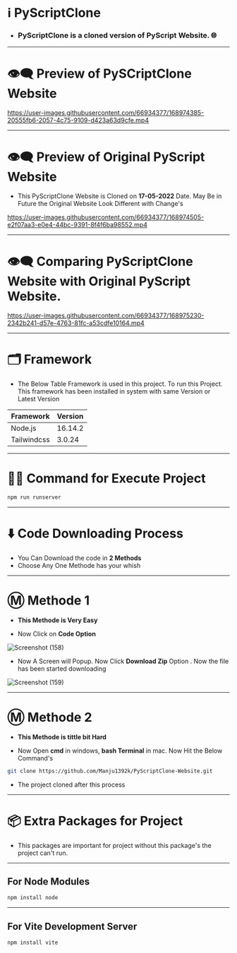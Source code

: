 # ℹ️ PyScriptClone

* ### PyScriptClone is a cloned version of PyScript Website. 🌐

---

# 👁️‍🗨️ Preview of PySCriptClone Website

https://user-images.githubusercontent.com/66934377/168974385-20555fb6-2057-4c75-9109-d423a63d9cfe.mp4

---

# 👁️‍🗨️ Preview of Original PyScript Website

* This PyScriptClone Website is Cloned on **17-05-2022** Date. May Be in Future the Original Website
Look Different with Change's

https://user-images.githubusercontent.com/66934377/168974505-e2f07aa3-e0e4-44bc-9391-8f4f6ba98552.mp4

---

# 👁️‍🗨️ Comparing PyScriptClone Website with Original PyScript Website.

https://user-images.githubusercontent.com/66934377/168975230-2342b241-d57e-4763-81fc-a53cdfe10164.mp4

---

# 🗂️ Framework

* The Below Table Framework is used in this project. To run this Project. This framework has been installed in system with same Version or Latest Version

| Framework  | Version |
| ------------- | ------------- |
| Node.js  | 16.14.2  |
| Tailwindcss  | 3.0.24  |

---

# 👨‍💻 Command for Execute Project

```bash 
npm run runserver
```
---

# ⬇️ Code Downloading Process

* You Can Download the code in **2 Methods**
* Choose Any One Methode has your whish

---

# Ⓜ️ Methode 1

* **This Methode is Very Easy**

* Now Click on __Code Option__

![Screenshot (158)](https://user-images.githubusercontent.com/66934377/164152919-f2854829-535d-4227-9c2f-031f8051f6ac.png)

* Now A Screen will Popup. Now Click **Download Zip** Option . Now the file has been started downloading 

![Screenshot (159)](https://user-images.githubusercontent.com/66934377/164153128-b64e85a2-e40c-4457-9835-a749ac79acd6.png)

---

# Ⓜ️ Methode 2

* **This Methode is tittle bit Hard**

* Now Open **cmd** in windows, **bash Terminal** in mac. Now Hit the Below Command's

```bash
git clone https://github.com/Manju1392k/PyScriptClone-Website.git
```

* The project cloned after this process

---

# 📦 Extra Packages for Project

* This packages are important for project without this package's the project can't run.

---
## For Node Modules
```bash
npm install node
```

---

## For Vite Development Server

```bash
npm install vite
```
